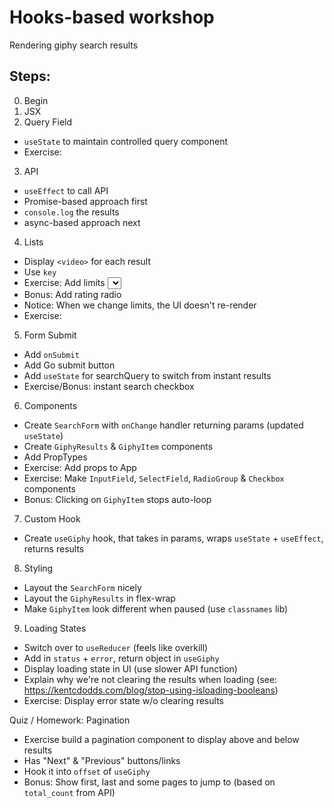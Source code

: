 # Hooks-based workshop

Rendering giphy search results

## Steps:

0.  Begin
1.  JSX
1.  Query Field

- `useState` to maintain controlled query component
- Exercise:

3.  API

- `useEffect` to call API
- Promise-based approach first
- `console.log` the results
- async-based approach next

4.  Lists

- Display `<video>` for each result
- Use `key`
- Exercise: Add limits <select>
- Bonus: Add rating radio
- Notice: When we change limits, the UI doesn't re-render
- Exercise:

5.  Form Submit

- Add `onSubmit`
- Add Go submit button
- Add `useState` for searchQuery to switch from instant results
- Exercise/Bonus: instant search checkbox

6.  Components

- Create `SearchForm` with `onChange` handler returning params (updated `useState`)
- Create `GiphyResults` & `GiphyItem` components
- Add PropTypes
- Exercise: Add props to App
- Exercise: Make `InputField`, `SelectField`, `RadioGroup` & `Checkbox` components
- Bonus: Clicking on `GiphyItem` stops auto-loop

7.  Custom Hook

- Create `useGiphy` hook, that takes in params, wraps `useState` + `useEffect`, returns results

8.  Styling

- Layout the `SearchForm` nicely
- Layout the `GiphyResults` in flex-wrap
- Make `GiphyItem` look different when paused (use `classnames` lib)

9.  Loading States

- Switch over to `useReducer` (feels like overkill)
- Add in `status` + `error`, return object in `useGiphy`
- Display loading state in UI (use slower API function)
- Explain why we're not clearing the results when loading (see: https://kentcdodds.com/blog/stop-using-isloading-booleans)
- Exercise: Display error state w/o clearing results

Quiz / Homework: Pagination

- Exercise build a pagination component to display above and below results
- Has "Next" & "Previous" buttons/links
- Hook it into `offset` of `useGiphy`
- Bonus: Show first, last and some pages to jump to (based on `total_count` from API)
